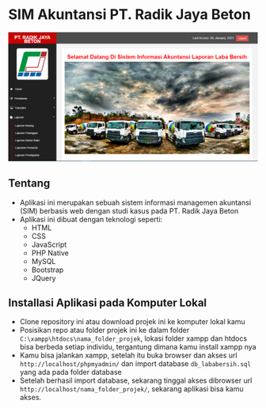 # SIM Akuntansi PT. Radik Jaya Beton
![logo](https://github.com/sopyantirtolaksono/SIM-PT-RadikJayaBeton/blob/main/admin/assets/img/demo.PNG)

## Tentang
- Aplikasi ini merupakan sebuah sistem informasi managemen akuntansi (SIM) berbasis web dengan studi kasus pada PT. Radik Jaya Beton
- Aplikasi ini dibuat dengan teknologi seperti:
  - HTML
  - CSS
  - JavaScript
  - PHP Native
  - MySQL
  - Bootstrap
  - JQuery

## Installasi Aplikasi pada Komputer Lokal
- Clone repository ini atau download projek ini ke komputer lokal kamu
- Posisikan repo atau folder projek ini ke dalam folder ```C:\xampp\htdocs\nama_folder_projek```, lokasi folder xampp dan htdocs bisa berbeda setiap individu, tergantung dimana kamu install xampp nya
- Kamu bisa jalankan xampp, setelah itu buka browser dan akses url ```http://localhost/phpmyadmin/``` dan import database ```db_lababersih.sql``` yang ada pada folder database
- Setelah berhasil import database, sekarang tinggal akses dibrowser url ```http://localhost/nama_folder_projek/```, sekarang aplikasi bisa kamu akses.
